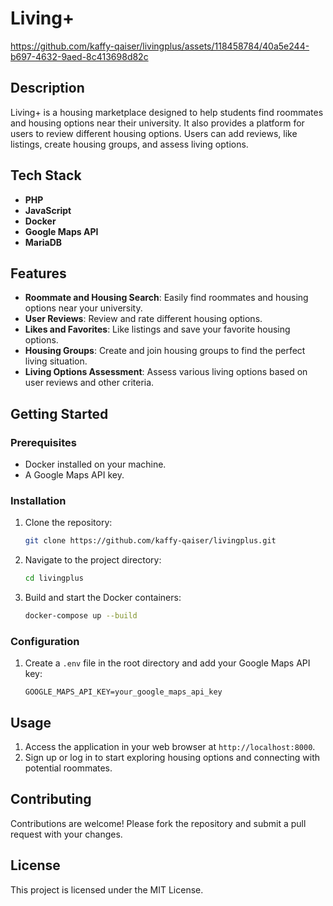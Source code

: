 # Living+



https://github.com/kaffy-qaiser/livingplus/assets/118458784/40a5e244-b697-4632-9aed-8c413698d82c



## Description

Living+ is a housing marketplace designed to help students find roommates and housing options near their university. It also provides a platform for users to review different housing options. Users can add reviews, like listings, create housing groups, and assess living options.

## Tech Stack

- **PHP**
- **JavaScript**
- **Docker**
- **Google Maps API**
- **MariaDB**

## Features

- **Roommate and Housing Search**: Easily find roommates and housing options near your university.
- **User Reviews**: Review and rate different housing options.
- **Likes and Favorites**: Like listings and save your favorite housing options.
- **Housing Groups**: Create and join housing groups to find the perfect living situation.
- **Living Options Assessment**: Assess various living options based on user reviews and other criteria.

## Getting Started

### Prerequisites

- Docker installed on your machine.
- A Google Maps API key.

### Installation

1. Clone the repository:
   ```bash
   git clone https://github.com/kaffy-qaiser/livingplus.git
   ```
2. Navigate to the project directory:
   ```bash
   cd livingplus
   ```
3. Build and start the Docker containers:
   ```bash
   docker-compose up --build
   ```

### Configuration

1. Create a `.env` file in the root directory and add your Google Maps API key:
   ```plaintext
   GOOGLE_MAPS_API_KEY=your_google_maps_api_key
   ```

## Usage

1. Access the application in your web browser at `http://localhost:8000`.
2. Sign up or log in to start exploring housing options and connecting with potential roommates.

## Contributing

Contributions are welcome! Please fork the repository and submit a pull request with your changes.

## License

This project is licensed under the MIT License.



